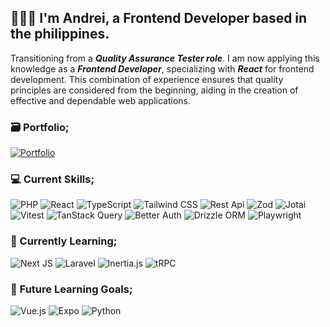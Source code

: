 ## 👨🏽‍💻 I'm Andrei, a Frontend Developer based in the philippines.

Transitioning from a **_Quality Assurance Tester role_**. I am now applying this knowledge as a **_Frontend Developer_**, specializing with **_React_** for frontend development. This combination of experience ensures that quality principles are considered from the beginning, aiding in the creation of effective and dependable web applications.

### 🗃️ Portfolio;

[![Portfolio](https://img.shields.io/badge/Portfolio-000000?style=for-the-badge&logo=About.me&logoColor=white)](https://portfolio-sooty-omega-80.vercel.app/)

### 💻 Current Skills;

![PHP](https://img.shields.io/badge/php-%23777BB4.svg?style=for-the-badge&logo=php&logoColor=white) ![React](https://img.shields.io/badge/react-%2320232a.svg?style=for-the-badge&logo=react&logoColor=%2361DAFB) ![TypeScript](https://img.shields.io/badge/typescript-%23007ACC.svg?style=for-the-badge&logo=typescript&logoColor=white) ![Tailwind CSS](https://img.shields.io/badge/tailwindcss-%2338B2AC.svg?style=for-the-badge&logo=tailwind-css&logoColor=white) ![Rest Api](https://img.shields.io/badge/REST_API-gray?style=for-the-badge) ![Zod](https://img.shields.io/badge/zod-142641?style=for-the-badge) ![Jotai](https://img.shields.io/badge/jotai-white?style=for-the-badge) ![Vitest](https://img.shields.io/badge/vitest-FCC72B?style=for-the-badge) ![TanStack Query](https://img.shields.io/badge/tanstack_query-ef4841?style=for-the-badge) ![Better Auth](https://img.shields.io/badge/better_auth-ffffff?style=for-the-badge) ![Drizzle ORM](https://img.shields.io/badge/drizzle_orm-C5F74F?style=for-the-badge) ![Playwright](https://img.shields.io/badge/playwright-45BA4B?style=for-the-badge)

### 🌱 Currently Learning;

![Next JS](https://img.shields.io/badge/Next.js-black?style=for-the-badge&logo=next.js&logoColor=white) ![Laravel](https://img.shields.io/badge/laravel-%23FF2D20.svg?style=for-the-badge&logo=laravel&logoColor=white) ![Inertia.js](https://img.shields.io/badge/Inertia.js-9157EA?style=for-the-badge) ![tRPC](https://img.shields.io/badge/tRPC-398CCB?style=for-the-badge)

### 📌 Future Learning Goals;

![Vue.js](https://img.shields.io/badge/vue.js-%2335495e.svg?style=for-the-badge&logo=vuedotjs&logoColor=%234FC08D) ![Expo](https://img.shields.io/badge/expo-1C1E24?style=for-the-badge&logo=expo&logoColor=#D04A37) ![Python](https://img.shields.io/badge/python-3670A0?style=for-the-badge&logo=python&logoColor=ffdd54)
